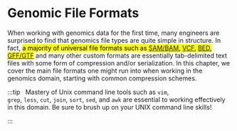 # Genomic File Formats

When working with genomics data for the first time, many engineers are surprised
to find that genomics file types are quite simple in structure. In fact, <mark>a
majority of universal file formats such as
[SAM/BAM](https://samtools.github.io/hts-specs/SAMv1.pdf),
[VCF](https://samtools.github.io/hts-specs/VCFv4.2.pdf),
[BED](https://uswest.ensembl.org/info/website/upload/bed.html),
[GFF/GTF](https://uswest.ensembl.org/info/website/upload/gff.html)</mark> and many
other custom formats are essentially tab-delimited text files with some form of
compression and/or serialization. In this chapter, we cover the main file
formats one might run into when working in the genomics domain, starting with
common compression schemes.

:::tip
 
Mastery of Unix command line tools such as `vim`,
`grep`, `less`, `cut`, `join`, `sort`, `sed`, and `awk` are essential to working
effectively in this domain. Be sure to brush up on your UNIX command line
skills!

:::
